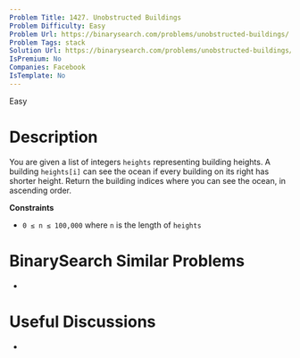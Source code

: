 ```yaml
---
Problem Title: 1427. Unobstructed Buildings
Problem Difficulty: Easy
Problem Url: https://binarysearch.com/problems/unobstructed-buildings/
Problem Tags: stack
Solution Url: https://binarysearch.com/problems/unobstructed-buildings/solutions/
IsPremium: No
Companies: Facebook
IsTemplate: No
---
```


<span style="color: ;">Easy</span>

# Description

You are given a list of integers `heights` representing building heights. A building `heights[i]` can see the ocean if every building on its right has shorter height. Return the building indices where you can see the ocean, in ascending order.

**Constraints**
- `0 ≤ n ≤ 100,000` where `n` is the length of `heights`


# BinarySearch Similar Problems

- []()

# Useful Discussions

- []()
